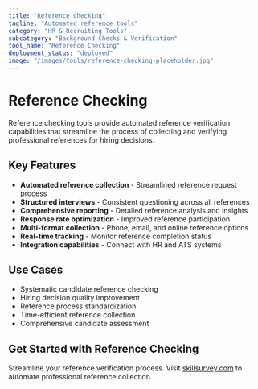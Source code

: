 ```yaml
---
title: "Reference Checking"
tagline: "Automated reference tools"
category: "HR & Recruiting Tools"
subcategory: "Background Checks & Verification"
tool_name: "Reference Checking"
deployment_status: "deployed"
image: "/images/tools/reference-checking-placeholder.jpg"
---
```


# Reference Checking

Reference checking tools provide automated reference verification capabilities that streamline the process of collecting and verifying professional references for hiring decisions.

## Key Features

- **Automated reference collection** - Streamlined reference request process
- **Structured interviews** - Consistent questioning across all references
- **Comprehensive reporting** - Detailed reference analysis and insights
- **Response rate optimization** - Improved reference participation
- **Multi-format collection** - Phone, email, and online reference options
- **Real-time tracking** - Monitor reference completion status
- **Integration capabilities** - Connect with HR and ATS systems

## Use Cases

- Systematic candidate reference checking
- Hiring decision quality improvement
- Reference process standardization
- Time-efficient reference collection
- Comprehensive candidate assessment

## Get Started with Reference Checking

Streamline your reference verification process. Visit [skillsurvey.com](https://www.skillsurvey.com) to automate professional reference collection.
